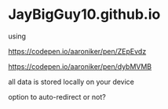 # JayBigGuy10.github.io

using 

https://codepen.io/aaroniker/pen/ZEpEvdz

https://codepen.io/aaroniker/pen/dybMVMB

all data is stored locally on your device

option to auto-redirect or not?